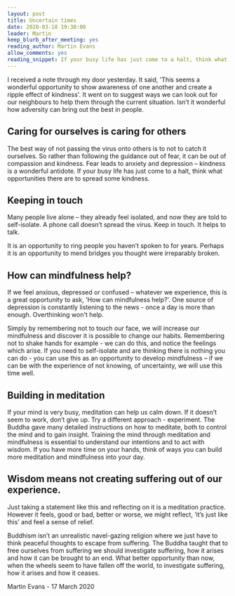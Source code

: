 ```yaml
---
layout: post
title: Uncertain times
date: 2020-03-18 19:30:00
leader: Martin
keep_blurb_after_meeting: yes
reading_author: Martin Evans
allow_comments: yes
reading_snippet: If your busy life has just come to a halt, think what opportunities there are to spread some kindness.
---
```


I received a note through my door yesterday. It said, 'This seems a wonderful opportunity to show awareness of one another and create a ripple effect of kindness'. It went on to suggest ways we can look out for our neighbours to help them through the current situation. Isn’t it wonderful how adversity can bring out the best in people.

## Caring for ourselves is caring for others ##

The best way of not passing the virus onto others is to not to catch it ourselves. So rather than following the guidance out of fear, it can be out of compassion and kindness. Fear leads to anxiety and depression – kindness is a wonderful antidote. If your busy life has just come to a halt, think what opportunities there are to spread some kindness.

## Keeping in touch ##

Many people live alone – they already feel isolated, and now they are told to self-isolate. A phone call doesn’t spread the virus. Keep in touch. It helps to talk.

It is an opportunity to ring people you haven’t spoken to for years. Perhaps it is an opportunity to mend bridges you thought were irreparably broken.

## How can mindfulness help? ##

If we feel anxious, depressed or confused – whatever we experience, this is a great opportunity to ask, 'How can mindfulness help?'. One source of depression is constantly listening to the news - once a day is more than enough. Overthinking won't help.

Simply by remembering not to touch our face, we will increase our mindfulness and discover it is possible to change our habits. Remembering not to shake hands for example - we can do this, and notice the feelings which arise. If you need to self-isolate and are thinking there is nothing you can do - you can use this as an opportunity to develop mindfulness – if we can be with the experience of not knowing, of uncertainty, we will use this time well.

## Building in meditation ##

If your mind is very busy, meditation can help us calm down. If it doesn’t seem to work, don’t give up. Try a different approach - experiment. The Buddha gave many detailed instructions on how to meditate, both to control the mind and to gain insight. Training the mind through meditation and mindfulness is essential to understand our intentions and to act with wisdom. If you have more time on your hands, think of ways you can build more meditation and mindfulness into your day.

## Wisdom means not creating suffering out of our experience. ##

Just taking a statement like this and reflecting on it is a meditation practice. However it feels, good or bad, better or worse, we might reflect, ‘it’s just like this’ and feel a sense of relief.

Buddhism isn’t an unrealistic navel-gazing religion where we just have to think peaceful thoughts to escape from suffering. The Buddha taught that to free ourselves from suffering we should investigate suffering, how it arises and how it can be brought to an end. What better opportunity than now, when the wheels seem to have fallen off the world, to investigate suffering, how it arises and how it ceases.

Martin Evans - 17 March 2020
